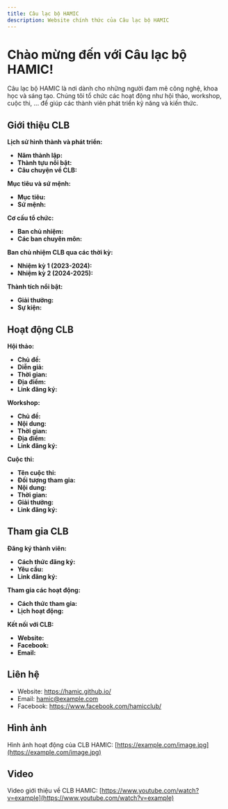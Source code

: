 ```yaml
---
title: Câu lạc bộ HAMIC
description: Website chính thức của Câu lạc bộ HAMIC
---
```


# Chào mừng đến với Câu lạc bộ HAMIC!

Câu lạc bộ HAMIC là nơi dành cho những người đam mê công nghệ, khoa học và sáng tạo. Chúng tôi tổ chức các hoạt động như hội thảo, workshop, cuộc thi, ... để giúp các thành viên phát triển kỹ năng và kiến thức.

## Giới thiệu CLB

**Lịch sử hình thành và phát triển:**

* **Năm thành lập:** 
* **Thành tựu nổi bật:** 
* **Câu chuyện về CLB:** 

**Mục tiêu và sứ mệnh:**

* **Mục tiêu:** 
* **Sứ mệnh:** 

**Cơ cấu tổ chức:**

* **Ban chủ nhiệm:** 
* **Các ban chuyên môn:** 

**Ban chủ nhiệm CLB qua các thời kỳ:**

* **Nhiệm kỳ 1 (2023-2024):** 
* **Nhiệm kỳ 2 (2024-2025):** 

**Thành tích nổi bật:**

* **Giải thưởng:** 
* **Sự kiện:** 

## Hoạt động CLB

**Hội thảo:**

* **Chủ đề:** 
* **Diễn giả:** 
* **Thời gian:** 
* **Địa điểm:** 
* **Link đăng ký:** 

**Workshop:**

* **Chủ đề:** 
* **Nội dung:** 
* **Thời gian:** 
* **Địa điểm:** 
* **Link đăng ký:** 

**Cuộc thi:**

* **Tên cuộc thi:** 
* **Đối tượng tham gia:** 
* **Nội dung:** 
* **Thời gian:** 
* **Giải thưởng:** 
* **Link đăng ký:** 

## Tham gia CLB

**Đăng ký thành viên:**

* **Cách thức đăng ký:** 
* **Yêu cầu:** 
* **Link đăng ký:** 

**Tham gia các hoạt động:**

* **Cách thức tham gia:** 
* **Lịch hoạt động:** 

**Kết nối với CLB:**

* **Website:** 
* **Facebook:** 
* **Email:** 

## Liên hệ

* Website: https://hamic.github.io/
* Email: hamic@example.com
* Facebook: https://www.facebook.com/hamicclub/

## Hình ảnh

Hình ảnh hoạt động của CLB HAMIC: [https://example.com/image.jpg](https://example.com/image.jpg)

## Video

Video giới thiệu về CLB HAMIC: [https://www.youtube.com/watch?v=example](https://www.youtube.com/watch?v=example)

